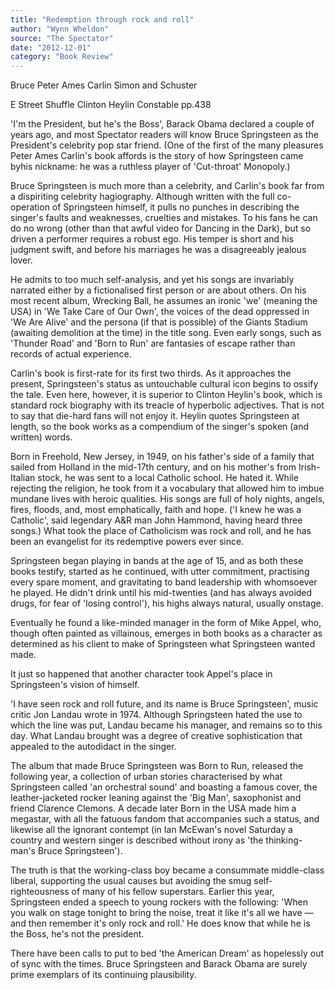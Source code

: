 ```yaml
---
title: "Redemption through rock and roll"
author: "Wynn Wheldon"
source: "The Spectator"
date: "2012-12-01"
category: "Book Review"
---
```


Bruce Peter Ames Carlin Simon and Schuster

E Street Shuffle Clinton Heylin Constable pp.438

'I'm the President, but he's the Boss', Barack Obama declared a couple of years ago, and most Spectator readers will know Bruce Springsteen as the President's celebrity pop star friend. (One of the first of the many pleasures Peter Ames Carlin's book affords is the story of how Springsteen came byhis nickname: he was a ruthless player of 'Cut-throat' Monopoly.)

Bruce Springsteen is much more than a celebrity, and Carlin's book far from a dispiriting celebrity hagiography. Although written with the full co-operation of Springsteen himself, it pulls no punches in describing the singer's faults and weaknesses, cruelties and mistakes. To his fans he can do no wrong (other than that awful video for Dancing in the Dark), but so driven a performer requires a robust ego. His temper is short and his judgment swift, and before his marriages he was a disagreeably jealous lover.

He admits to too much self-analysis, and yet his songs are invariably narrated either by a fictionalised first person or are about others. On his most recent album, Wrecking Ball, he assumes an ironic 'we' (meaning the USA) in 'We Take Care of Our Own', the voices of the dead oppressed in 'We Are Alive' and the persona (if that is possible) of the Giants Stadium (awaiting demolition at the time) in the title song. Even early songs, such as 'Thunder Road' and 'Born to Run' are fantasies of escape rather than records of actual experience.

Carlin's book is first-rate for its first two thirds. As it approaches the present, Springsteen's status as untouchable cultural icon begins to ossify the tale. Even here, however, it is superior to Clinton Heylin's book, which is standard rock biography with its treacle of hyperbolic adjectives. That is not to say that die-hard fans will not enjoy it. Heylin quotes Springsteen at length, so the book works as a compendium of the singer's spoken (and written) words.

Born in Freehold, New Jersey, in 1949, on his father's side of a family that sailed from Holland in the mid-17th century, and on his mother's from Irish- Italian stock, he was sent to a local Catholic school. He hated it. While rejecting the religion, he took from it a vocabulary that allowed him to imbue mundane lives with heroic qualities. His songs are full of holy nights, angels, fires, floods, and, most emphatically, faith and hope. ('I knew he was a Catholic', said legendary A&R man John Hammond, having heard three songs.) What took the place of Catholicism was rock and roll, and he has been an evangelist for its redemptive powers ever since.

Springsteen began playing in bands at the age of 15, and as both these books testify, started as he continued, with utter commitment, practising every spare moment, and gravitating to band leadership with whomsoever he played. He didn't drink until his mid-twenties (and has always avoided drugs, for fear of 'losing control'), his highs always natural, usually onstage.

Eventually he found a like-minded manager in the form of Mike Appel, who, though often painted as villainous, emerges in both books as a character as determined as his client to make of Springsteen what Springsteen wanted made.

It just so happened that another character took Appel's place in Springsteen's vision of himself.

'I have seen rock and roll future, and its name is Bruce Springsteen', music critic Jon Landau wrote in 1974. Although Springsteen hated the use to which the line was put, Landau became his manager, and remains so to this day. What Landau brought was a degree of creative sophistication that appealed to the autodidact in the singer.

The album that made Bruce Springsteen was Born to Run, released the following year, a collection of urban stories characterised by what Springsteen called 'an orchestral sound' and boasting a famous cover, the leather-jacketed rocker leaning against the 'Big Man', saxophonist and friend Clarence Clemons. A decade later Born in the USA made him a megastar, with all the fatuous fandom that accompanies such a status, and likewise all the ignorant contempt (in Ian McEwan's novel Saturday a country and western singer is described without irony as 'the thinking-man's Bruce Springsteen').

The truth is that the working-class boy became a consummate middle-class liberal, supporting the usual causes but avoiding the smug self-righteousness of many of his fellow superstars. Earlier this year, Springsteen ended a speech to young rockers with the following: 'When you walk on stage tonight to bring the noise, treat it like it's all we have — and then remember it's only rock and roll.' He does know that while he is the Boss, he's not the president.

There have been calls to put to bed 'the American Dream' as hopelessly out of sync with the times. Bruce Springsteen and Barack Obama are surely prime exemplars of its continuing plausibility.
